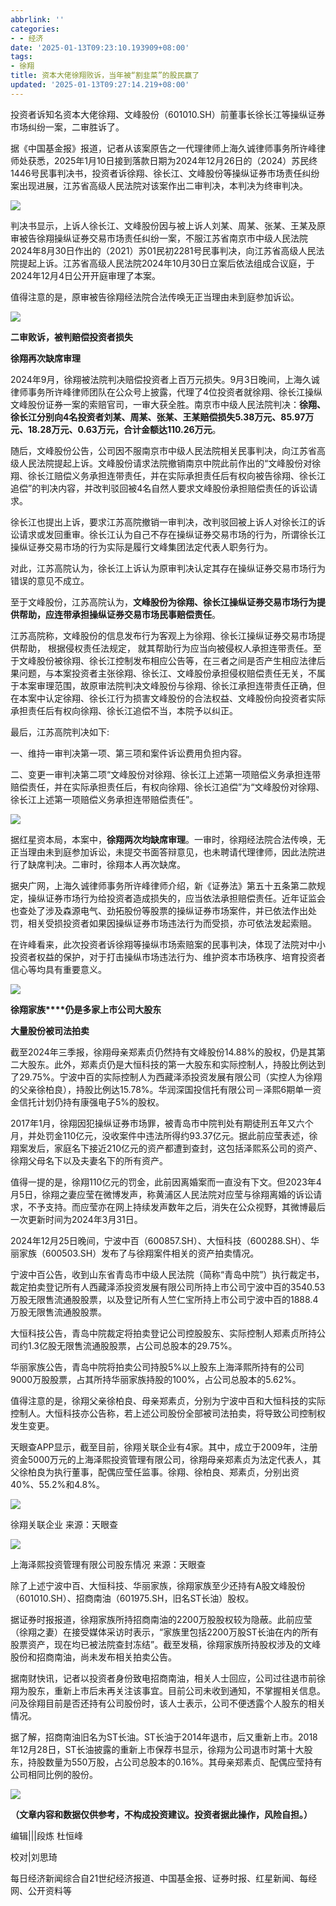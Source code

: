 ```yaml
---
abbrlink: ''
categories:
- - 经济
date: '2025-01-13T09:23:10.193909+08:00'
tags:
- 徐翔
title: 资本大佬徐翔败诉，当年被“割韭菜”的股民赢了
updated: '2025-01-13T09:27:14.219+08:00'
---
```

投资者诉知名资本大佬徐翔、文峰股份（601010.SH）前董事长徐长江等操纵证券市场纠纷一案，二审胜诉了。

据《中国基金报》报道，记者从该案原告之一代理律师上海久诚律师事务所许峰律师处获悉，2025年1月10日接到落款日期为2024年12月26日的（2024）苏民终1446号民事判决书，投资者诉徐翔、徐长江、文峰股份等操纵证券市场责任纠纷案出现进展，江苏省高级人民法院对该案作出二审判决，本判决为终审判决。

![](https://nimg.ws.126.net/?url=http%3A%2F%2Fdingyue.ws.126.net%2F2025%2F0112%2F648bef16j00spzfsz000bd000g6006zg.jpg&thumbnail=660x2147483647&quality=80&type=jpg)

判决书显示，上诉人徐长江、文峰股份因与被上诉人刘某、周某、张某、王某及原审被告徐翔操纵证券交易市场责任纠纷一案，不服江苏省南京市中级人民法院2024年8月30日作出的（2021）苏01民初2281号民事判决，向江苏省高级人民法院提起上诉。江苏省高级人民法院2024年10月30日立案后依法组成合议庭，于2024年12月4日公开开庭审理了本案。

值得注意的是，原审被告徐翔经法院合法传唤无正当理由未到庭参加诉讼。

![](https://nimg.ws.126.net/?url=http%3A%2F%2Fdingyue.ws.126.net%2F2025%2F0111%2F8093ca83p00spx4cg0005d000u00036g.png&thumbnail=660x2147483647&quality=80&type=jpg)

**二审败诉，被判赔偿投资者损失**

**徐翔再次缺席审理**

2024年9月，徐翔被法院判决赔偿投资者上百万元损失。9月3日晚间，上海久诚律师事务所许峰律师团队在公众号上披露，代理了4位投资者就徐翔、徐长江操纵文峰股份证券一案的索赔官司，一审大获全胜。南京市中级人民法院判决：**徐翔、徐长江分别向4名投资者刘某、周某、张某、王某赔偿损失5.38万元、85.97万元、18.28万元、0.63万元，合计金额达110.26万元**。

随后，文峰股份公告，公司因不服南京市中级人民法院相关民事判决，向江苏省高级人民法院提起上诉。文峰股份请求法院撤销南京中院此前作出的“文峰股份对徐翔、徐长江赔偿义务承担连带责任，并在实际承担责任后有权向被告徐翔、徐长江追偿”的判决内容，并改判驳回被4名自然人要求文峰股份承担赔偿责任的诉讼请求。

徐长江也提出上诉，要求江苏高院撤销一审判决，改判驳回被上诉人对徐长江的诉讼请求或发回重审。徐长江认为自己不存在操纵证券交易市场的行为，所谓徐长江操纵证券交易市场的行为实际是履行文峰集团法定代表人职务行为。

对此，江苏高院认为，徐长江上诉认为原审判决认定其存在操纵证券交易市场行为错误的意见不成立。

至于文峰股份，江苏高院认为，**文峰股份为徐翔、徐长江操纵证券交易市场行为提供帮助，应连带承担操纵证券交易市场民事赔偿责任**。

江苏高院称，文峰股份的信息发布行为客观上为徐翔、徐长江操纵证券交易市场提供帮助， 根据侵权责任法规定， 就其帮助行为应当向被侵权人承担连带责任。至于文峰股份被徐翔、徐长江控制发布相应公告等，在三者之间是否产生相应法律后果问题，与本案投资者主张徐翔、徐长江、文峰股份承担侵权赔偿责任无关，不属于本案审理范围，故原审法院判决文峰股份与徐翔、徐长江承担连带责任正确，但在本案中认定徐翔、徐长江行为损害文峰股份的合法权益、文峰股份向投资者实际承担责任后有权向徐翔、徐长江追偿不当，本院予以纠正。

最后，江苏高院判决如下:

一、维持一审判决第一项、第三项和案件诉讼费用负担内容。

二、变更一审判决第二项“文峰股份对徐翔、徐长江上述第一项赔偿义务承担连带赔偿责任，并在实际承担责任后，有权向徐翔、徐长江追偿”为“文峰股份对徐翔、徐长江上述第一项赔偿义务承担连带赔偿责任”。

![](https://nimg.ws.126.net/?url=http%3A%2F%2Fdingyue.ws.126.net%2F2025%2F0112%2F96d0fcabj00spzfsz0038d000qh00dlg.jpg&thumbnail=660x2147483647&quality=80&type=jpg)

据红星资本局，本案中，**徐翔两次均缺席审理**。一审时，徐翔经法院合法传唤，无正当理由未到庭参加诉讼，未提交书面答辩意见，也未聘请代理律师，因此法院进行了缺席判决。二审时，徐翔本人再次缺席。

据央广网，上海久诚律师事务所许峰律师介绍，新《证券法》第五十五条第二款规定，操纵证券市场行为给投资者造成损失的，应当依法承担赔偿责任。近年证监会也查处了涉及森源电气、劲拓股份等股票的操纵证券市场案件，并已依法作出处罚，相关受损投资者如果因操纵证券市场违法行为而受损，亦可依法发起索赔。

在许峰看来，此次投资者诉徐翔等操纵市场索赔案的民事判决，体现了法院对中小投资者权益的保护，对于打击操纵市场违法行为、维护资本市场秩序、培育投资者信心等均具有重要意义。

![](https://nimg.ws.126.net/?url=http%3A%2F%2Fdingyue.ws.126.net%2F2025%2F0111%2F8093ca83p00spx4cg0005d000u00036g.png&thumbnail=660x2147483647&quality=80&type=jpg)

**徐翔家族****仍是多家上市公司大股东**

**大量股份被司法拍卖**

截至2024年三季报，徐翔母亲郑素贞仍然持有文峰股份14.88%的股权，仍是其第二大股东。此外，郑素贞仍是大恒科技的第一大股东和实际控制人，持股比例达到了29.75%。宁波中百的实际控制人为西藏泽添投资发展有限公司（实控人为徐翔的父亲徐柏良），持股比例达15.78%。华润深国投信托有限公司－泽熙6期单一资金信托计划仍持有康强电子5%的股权。

2017年1月，徐翔因犯操纵证券市场罪，被青岛市中院判处有期徒刑五年又六个月，并处罚金110亿元，没收案件中违法所得约93.37亿元。据此前应莹表述，徐翔案发后，家庭名下接近210亿元的资产都遭到查封，这包括泽熙系公司的资产、徐翔父母名下以及夫妻名下的所有资产。

值得一提的是，徐翔110亿元的罚金，此前因离婚案而一直没有下文。但2023年4月5日，徐翔之妻应莹在微博发声，称黄浦区人民法院对应莹与徐翔离婚的诉讼请求，不予支持。而应莹亦在网上持续发声数年之后，消失在公众视野，其微博最后一次更新时间为2024年3月31日。

2024年12月25日晚间，宁波中百（600857.SH）、大恒科技（600288.SH）、华丽家族（600503.SH）发布了与徐翔案件相关的资产拍卖情况。

宁波中百公告，收到山东省青岛市中级人民法院（简称“青岛中院”）执行裁定书，裁定拍卖登记所有人西藏泽添投资发展有限公司所持上市公司宁波中百的3540.53万股无限售流通股股票，以及登记所有人竺仁宝所持上市公司宁波中百的1888.4万股无限售流通股股票。

大恒科技公告，青岛中院裁定将拍卖登记公司控股股东、实际控制人郑素贞所持公司约1.3亿股无限售流通股股票，占公司总股本的29.75%。

华丽家族公告，青岛中院将拍卖公司持股5%以上股东上海泽熙所持有的公司9000万股股票，占其所持华丽家族持股的100%，占公司总股本的5.62%。

值得注意的是，徐翔父亲徐柏良、母亲郑素贞，分别为宁波中百和大恒科技的实际控制人。大恒科技亦公告称，若上述公司股份全部被司法拍卖，将导致公司控制权发生变更。

天眼查APP显示，截至目前，徐翔关联企业有4家。其中，成立于2009年，注册资金5000万元的上海泽熙投资管理有限公司，徐翔母亲郑素贞为法定代表人，其父徐柏良为执行董事，配偶应莹任监事。徐翔、徐柏良、郑素贞，分别出资40%、55.2%和4.8%。

![](https://nimg.ws.126.net/?url=http%3A%2F%2Fdingyue.ws.126.net%2F2025%2F0112%2Fcc44cb55j00spzfsz000rd000u0007ug.jpg&thumbnail=660x2147483647&quality=80&type=jpg)

徐翔关联企业 来源：天眼查

![](https://nimg.ws.126.net/?url=http%3A%2F%2Fdingyue.ws.126.net%2F2025%2F0112%2F56e377b5j00spzfsz000rd000sn0086g.jpg&thumbnail=660x2147483647&quality=80&type=jpg)

上海泽熙投资管理有限公司股东情况 来源：天眼查

除了上述宁波中百、大恒科技、华丽家族，徐翔家族至少还持有A股文峰股份（601010.SH）、招商南油（601975.SH，旧名ST长油）股权。

据证券时报报道，徐翔家族所持招商南油的2200万股股权较为隐蔽。此前应莹（徐翔之妻）在接受媒体采访时表示，“家族里包括2200万股ST长油在内的所有股票资产，现在均已被法院查封冻结”。截至发稿，徐翔家族所持股权涉及的文峰股份和招商南油，尚未发布相关拍卖公告。

据南财快讯，记者以投资者身份致电招商南油，相关人士回应，公司过往退市前徐翔为股东，重新上市后未再关注该事宜。目前公司未收到通知，不掌握相关信息。问及徐翔目前是否还持有公司股份时，该人士表示，公司不便透露个人股东的相关情况。

据了解，招商南油旧名为ST长油。ST长油于2014年退市，后又重新上市。2018年12月28日，ST长油披露的重新上市保荐书显示，徐翔为公司退市时第十大股东，持股数量为550万股，占公司总股本的0.16%。其母亲郑素贞、配偶应莹持有公司相同比例的股份。

![](https://nimg.ws.126.net/?url=http%3A%2F%2Fdingyue.ws.126.net%2F2025%2F0112%2Fd7a99433j00spzfsz002hd000nt00hpg.jpg&thumbnail=660x2147483647&quality=80&type=jpg)

**（文章内容和数据仅供参考，不构成投资建议。投资者据此操作，风险自担。）**

编辑|||段炼 杜恒峰

校对|刘思琦

每日经济新闻综合自21世纪经济报道、中国基金报、证券时报、红星新闻、每经网、公开资料等
